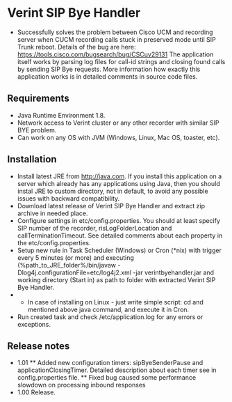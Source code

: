 # Verint SIP Bye Handler #
* Successfully solves the problem between Cisco UCM and recording server when CUCM recording calls stuck in preserved mode until SIP Trunk reboot. Details of the bug are here: https://tools.cisco.com/bugsearch/bug/CSCuv29131
The application itself works by parsing log files for call-id strings and closing found calls by sending SIP Bye requests. More information how exactly this application works is in detailed comments in source code files. 

## Requirements ##
* Java Runtime Environment 1.8.
* Network access to Verint cluster or any other recorder with similar SIP BYE problem.
* Can work on any OS with JVM (Windows, Linux, Mac OS, toaster, etc).

## Installation ##
* Install latest JRE from http://java.com. If you install this application on a server which already has any applications using Java, then you should instal JRE to custom directory, not in default, to avoid any possible issues with backward compatibility.
* Download latest release of Verint SIP Bye Handler and extract zip archive in needed place.
* Configure settings in etc/config.properties. You should at least specify SIP number of the recorder, risLogFolderLocation and callTerminationTimeout. See detailed comments about each property in the etc/config.properties.
* Setup new rule in Task Scheduler (Windows) or Cron (*nix) with trigger every 5 minutes (or more) and executing (%path_to_JRE_folder%/bin/javaw -Dlog4j.configurationFile=etc/log4j2.xml -jar verintbyehandler.jar and working directory (Start in) as path to folder with extracted Verint SIP Bye Handler.
* * In case of installing on Linux - just write simple script: cd <Verint SIP Bye Handler path>	and mentioned above java command, and execute it in Cron.
* Run created task and check /etc/application.log for any errors or exceptions.

## Release notes ##
* 1.01
** Added new configuration timers: sipByeSenderPause and applicationClosingTimer. Detailed description about each timer see in config.properties file. 
** Fixed bug caused some performance slowdown on processing inbound responses
* 1.00 Release.